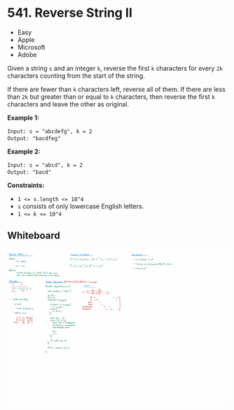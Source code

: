 # 541. Reverse String II
- Easy
- Apple
- Microsoft
- Adobe

Given a string `s` and an integer `k`, reverse the first `k` characters for
every `2k` characters counting from the start of the string.

If there are fewer than `k` characters left, reverse all of them. If there are
less than `2k` but greater than or equal to `k` characters, then reverse the
first `k` characters and leave the other as original.

**Example 1:**
```
Input: s = "abcdefg", k = 2
Output: "bacdfeg"
```

**Example 2:**
```
Input: s = "abcd", k = 2
Output: "bacd"
```

**Constraints:**
- `1 <= s.length <= 10^4`
- `s` consists of only lowercase English letters.
- `1 <= k <= 10^4`

## Whiteboard
![Whiteboard Image][whiteboard-image]

<!-- Refs -->
[whiteboard-image]: whiteboard.jpg
